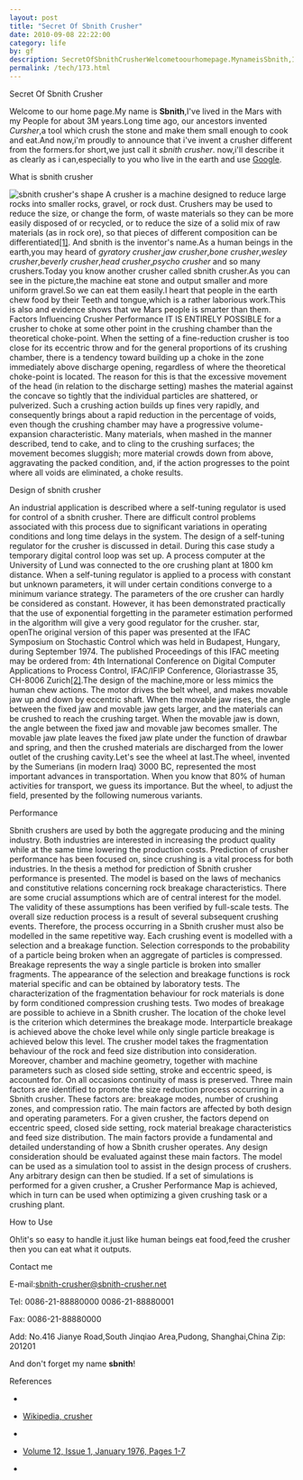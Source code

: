```yaml
---
layout: post
title: "Secret Of Sbnith Crusher"
date: 2010-09-08 22:22:00
category: life
by: gf
description: SecretOfSbnithCrusherWelcometoourhomepage.MynameisSbnith,I&#039;velivedintheMarswithmyPeopleforabout3Myears.Longtimeago,ourancestorsinv
permalink: /tech/173.html
---
```

  
Secret Of Sbnith Crusher  


Welcome to our home page.My name is **Sbnith**,I've lived in the Mars with my People for about 3M years.Long time ago, our ancestors invented *Cursher*,a tool which crush the stone and make them small enough to cook and eat.And now,i'm proudly to announce that i've invent a crusher different from the formers.for short,we just call it *sbnith crusher*. now,i'll describe it as clearly as i can,especially to you who live in the earth and use [Google][].

  
What is sbnith crusher  


![sbnith crusher's shape][sbnith crusher_s shape] A crusher is a machine designed to reduce large rocks into smaller rocks, gravel, or rock dust. Crushers may be used to reduce the size, or change the form, of waste materials so they can be more easily disposed of or recycled, or to reduce the size of a solid mix of raw materials (as in rock ore), so that pieces of different composition can be differentiated[\[1\]][1]. And sbnith is the inventor's name.As a human beings in the earth,you may heard of *gyratory crusher*,*jaw crusher*,*bone crusher*,*wesley crusher*,*beverly crusher*,*head crusher*,*psycho crusher* and so many crushers.Today you know another crusher called sbnith crusher.As you can see in the picture,the machine eat stone and output smaller and more uniform gravel.So we can eat them easily.I heart that people in the earth chew food by their Teeth and tongue,which is a rather laborious work.This is also and evidence shows that we Mars people is smarter than them. Factors Influencing Crusher Performance IT IS ENTIRELY POSSIBLE for a crusher to choke at some other point in the crushing chamber than the theoretical choke-point. When the setting of a fine-reduction crusher is too close for its eccentric throw and for the general proportions of its crushing chamber, there is a tendency toward building up a choke in the zone immediately above discharge opening, regardless of where the theoretical choke-point is located. The reason for this is that the excessive movement of the head (in relation to the discharge setting) mashes the material against the concave so tightly that the individual particles are shattered, or pulverized. Such a crushing action builds up fines very rapidly, and consequently brings about a rapid reduction in the percentage of voids, even though the crushing chamber may have a progressive volume-expansion characteristic. Many materials, when mashed in the manner described, tend to cake, and to cling to the crushing surfaces; the movement becomes sluggish; more material crowds down from above, aggravating the packed condition, and, if the action progresses to the point where all voids are eliminated, a choke results.

  
Design of sbnith crusher  


An industrial application is described where a self-tuning regulator is used for control of a sbnith crusher. There are difficult control problems associated with this process due to significant variations in operating conditions and long time delays in the system. The design of a self-tuning regulator for the crusher is discussed in detail. During this case study a temporary digital control loop was set up. A process computer at the University of Lund was connected to the ore crushing plant at 1800 km distance. When a self-tuning regulator is applied to a process with constant but unknown parameters, it will under certain conditions converge to a minimum variance strategy. The parameters of the ore crusher can hardly be considered as constant. However, it has been demonstrated practically that the use of exponential forgetting in the parameter estimation performed in the algorithm will give a very good regulator for the crusher. star, openThe original version of this paper was presented at the IFAC Symposium on Stochastic Control which was held in Budapest, Hungary, during September 1974. The published Proceedings of this IFAC meeting may be ordered from: 4th International Conference on Digital Computer Applications to Process Control, IFAC/IFIP Conference, Gloriastrasse 35, CH-8006 Zurich[\[2\]][2].The design of the machine,more or less mimics the human chew actions. The motor drives the belt wheel, and makes movable jaw up and down by eccentric shaft. When the movable jaw rises, the angle between the fixed jaw and movable jaw gets larger, and the materials can be crushed to reach the crushing target. When the movable jaw is down, the angle between the fixed jaw and movable jaw becomes smaller. The movable jaw plate leaves the fixed jaw plate under the function of drawbar and spring, and then the crushed materials are discharged from the lower outlet of the crushing cavity.Let's see the wheel at last.The wheel, invented by the Sumerians (in modern Iraq) 3000 BC, represented the most important advances in transportation. When you know that 80% of human activities for transport, we guess its importance. But the wheel, to adjust the field, presented by the following numerous variants.

  
Performance  


Sbnith crushers are used by both the aggregate producing and the mining industry. Both industries are interested in increasing the product quality while at the same time lowering the production costs. Prediction of crusher performance has been focused on, since crushing is a vital process for both industries. In the thesis a method for prediction of Sbnith crusher performance is presented. The model is based on the laws of mechanics and constitutive relations concerning rock breakage characteristics. There are some crucial assumptions which are of central interest for the model. The validity of these assumptions has been verified by full-scale tests. The overall size reduction process is a result of several subsequent crushing events. Therefore, the process occurring in a Sbnith crusher must also be modelled in the same repetitive way. Each crushing event is modelled with a selection and a breakage function. Selection corresponds to the probability of a particle being broken when an aggregate of particles is compressed. Breakage represents the way a single particle is broken into smaller fragments. The appearance of the selection and breakage functions is rock material specific and can be obtained by laboratory tests. The characterization of the fragmentation behaviour for rock materials is done by form conditioned compression crushing tests. Two modes of breakage are possible to achieve in a Sbnith crusher. The location of the choke level is the criterion which determines the breakage mode. Interparticle breakage is achieved above the choke level while only single particle breakage is achieved below this level. The crusher model takes the fragmentation behaviour of the rock and feed size distribution into consideration. Moreover, chamber and machine geometry, together with machine parameters such as closed side setting, stroke and eccentric speed, is accounted for. On all occasions continuity of mass is preserved. Three main factors are identified to promote the size reduction process occurring in a Sbnith crusher. These factors are: breakage modes, number of crushing zones, and compression ratio. The main factors are affected by both design and operating parameters. For a given crusher, the factors depend on eccentric speed, closed side setting, rock material breakage characteristics and feed size distribution. The main factors provide a fundamental and detailed understanding of how a Sbnith crusher operates. Any design consideration should be evaluated against these main factors. The model can be used as a simulation tool to assist in the design process of crushers. Any arbitrary design can then be studied. If a set of simulations is performed for a given crusher, a Crusher Performance Map is achieved, which in turn can be used when optimizing a given crushing task or a crushing plant.

  
How to Use  


Oh!it's so easy to handle it.just like human beings eat food,feed the crusher then you can eat what it outputs.

  
Contact me  


E-mail:sbnith-crusher@sbnith-crusher.net  
  
Tel: 0086-21-88880000 0086-21-88880001  
  
Fax: 0086-21-88880000  
  
Add: No.416 Jianye Road,South Jinqiao Area,Pudong, Shanghai,China Zip: 201201  
  
And don't forget my name **sbnith**!

  
References  


 *  
 *  [Wikipedia, crusher][Wikipedia_ crusher]

  


 *  
 *  [Volume 12, Issue 1, January 1976, Pages 1-7][Volume 12_ Issue 1_ January 1976_ Pages 1-7]
 *  

  



[Google]: http://wwww.google.com/
[sbnith crusher_s shape]: http://www.gfzj.us/gfzjus_blog/tech/2014-10-22/d03891c41c4b20353707992f589c1339.jpg
[1]: http://sbnith-crusher.appspot.com/#ref-1
[2]: http://sbnith-crusher.appspot.com/#ref-2
[Wikipedia_ crusher]: http://en.wikipedia.org/wiki/Crusher
[Volume 12_ Issue 1_ January 1976_ Pages 1-7]: http://www.sciencedirect.com/science?_ob=ArticleURL&_udi=B6V21-47TG026-8S&_user=10&_coverDate=01%2F31%2F1976&_rdoc=1&_fmt=high&_orig=search&_origin=search&_sort=d&_docanchor=&view=c&_searchStrId=1451131667&_rerunOrigin=scholar.google&_acct=C000050221&_version=1&_urlVersion=0&_userid=10&md5=caa8f7c4a73f034ec5c6fc5400f3117a&searchtype=a